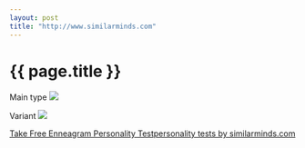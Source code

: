 ```yaml
---
layout: post
title: "http://www.similarminds.com"
---
```


{{ page.title }}
================

Main type 
<img src="http://images.similarminds.com/8.gif"></img>

Variant
<img src="http://images.similarminds.com/sxsosp.gif"></img>

<a href="http://www.similarminds.com/embti.html">Take Free Enneagram Personality Test</a><a href="http://similarminds.com">personality tests by similarminds.com</a>